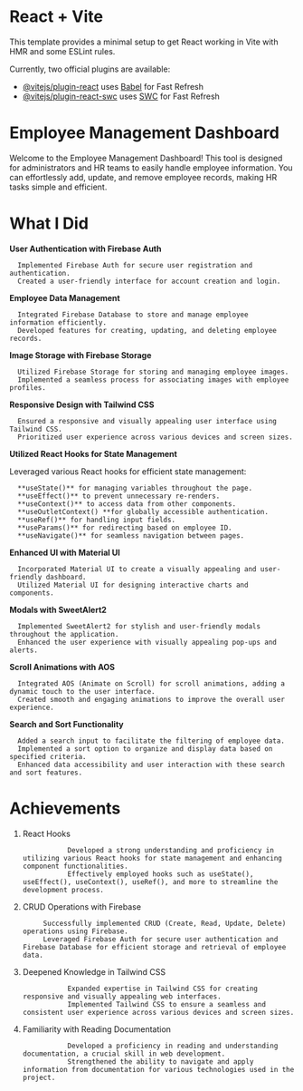 # React + Vite

This template provides a minimal setup to get React working in Vite with HMR and some ESLint rules.

Currently, two official plugins are available:

- [@vitejs/plugin-react](https://github.com/vitejs/vite-plugin-react/blob/main/packages/plugin-react/README.md) uses [Babel](https://babeljs.io/) for Fast Refresh
- [@vitejs/plugin-react-swc](https://github.com/vitejs/vite-plugin-react-swc) uses [SWC](https://swc.rs/) for Fast Refresh

# Employee Management Dashboard
Welcome to the Employee Management Dashboard! This tool is designed for administrators and HR teams to easily handle employee information. You can effortlessly add, update, and remove employee records, making HR tasks simple and efficient.

# What I Did
**User Authentication with Firebase Auth**

      Implemented Firebase Auth for secure user registration and authentication.
      Created a user-friendly interface for account creation and login.


**Employee Data Management**

      Integrated Firebase Database to store and manage employee information efficiently.
      Developed features for creating, updating, and deleting employee records.


**Image Storage with Firebase Storage**

      Utilized Firebase Storage for storing and managing employee images.
      Implemented a seamless process for associating images with employee profiles.


**Responsive Design with Tailwind CSS**

      Ensured a responsive and visually appealing user interface using Tailwind CSS.
      Prioritized user experience across various devices and screen sizes.


**Utilized React Hooks for State Management**

  Leveraged various React hooks for efficient state management:

      **useState()** for managing variables throughout the page.
      **useEffect()** to prevent unnecessary re-renders.
      **useContext()** to access data from other components.
      **useOutletContext() **for globally accessible authentication.
      **useRef()** for handling input fields.
      **useParams()** for redirecting based on employee ID.
      **useNavigate()** for seamless navigation between pages.


**Enhanced UI with Material UI**

      Incorporated Material UI to create a visually appealing and user-friendly dashboard.
      Utilized Material UI for designing interactive charts and components.


**Modals with SweetAlert2**

      Implemented SweetAlert2 for stylish and user-friendly modals throughout the application.
      Enhanced the user experience with visually appealing pop-ups and alerts.


**Scroll Animations with AOS**

      Integrated AOS (Animate on Scroll) for scroll animations, adding a dynamic touch to the user interface.
      Created smooth and engaging animations to improve the overall user experience.


**Search and Sort Functionality**

      Added a search input to facilitate the filtering of employee data.
      Implemented a sort option to organize and display data based on specified criteria.
      Enhanced data accessibility and user interaction with these search and sort features.

# Achievements
1. React Hooks

                  Developed a strong understanding and proficiency in utilizing various React hooks for state management and enhancing component functionalities.
                  Effectively employed hooks such as useState(), useEffect(), useContext(), useRef(), and more to streamline the development process.


2. CRUD Operations with Firebase

            Successfully implemented CRUD (Create, Read, Update, Delete) operations using Firebase.
            Leveraged Firebase Auth for secure user authentication and Firebase Database for efficient storage and retrieval of employee data.


3. Deepened Knowledge in Tailwind CSS

                  Expanded expertise in Tailwind CSS for creating responsive and visually appealing web interfaces.
                  Implemented Tailwind CSS to ensure a seamless and consistent user experience across various devices and screen sizes.


4. Familiarity with Reading Documentation

                  Developed a proficiency in reading and understanding documentation, a crucial skill in web development.
                  Strengthened the ability to navigate and apply information from documentation for various technologies used in the project.
